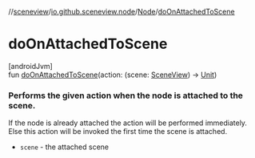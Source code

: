 //[sceneview](../../../index.md)/[io.github.sceneview.node](../index.md)/[Node](index.md)/[doOnAttachedToScene](do-on-attached-to-scene.md)

# doOnAttachedToScene

[androidJvm]\
fun [doOnAttachedToScene](do-on-attached-to-scene.md)(action: (scene: [SceneView](../../io.github.sceneview/-scene-view/index.md)) -&gt; [Unit](https://kotlinlang.org/api/latest/jvm/stdlib/kotlin/-unit/index.html))

###  Performs the given action when the node is attached to the scene.

If the node is already attached the action will be performed immediately. Else this action will be invoked the first time the scene is attached.

- 
   `scene` - the attached scene
